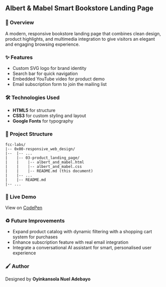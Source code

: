 ## Albert & Mabel Smart Bookstore Landing Page

### :book: Overview

A modern, responsive bookstore landing page that combines clean design, product highlights, and multimedia integration to give visitors an elegant and engaging browsing experience.

### :sparkles: Features

- Custom SVG logo for brand identity
- Search bar for quick navigation
- Embedded YouTube video for product demo
- Email subscription form to join the mailing list

### :hammer_and_wrench: Technologies Used

- **HTML5** for structure
- **CSS3** for custom styling and layout
- **Google Fonts** for typography

### :file_folder: Project Structure

```
fcc-labs/
|-- 0x00-responsive_web_design/
|--  |-- ...
|    |-- 03-product_landing_page/
|    |    |-- albert_and_mabel.html
|    |    |-- albert_and_mabel.css
|    |    |-- README.md (this document)
|    |-- ...
|    |-- README.md
|-- ...
```

### :rocket: Live Demo

View on [CodePen](https://codepen.io/oyingidie/full/jOgMYQo)

### :recycle: Future Improvements

- Expand product catalog with dynamic filtering with a shopping cart system for purchases
- Enhance subscription feature with real email integration
- Integrate a conversational AI assistant for smart, personalised user experience

### :paintbrush: Author

Designed by **Oyinkansola Nuel Adebayo**
